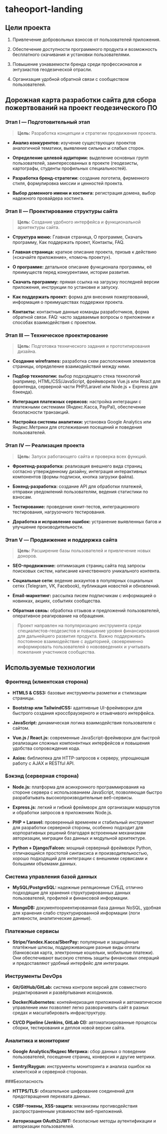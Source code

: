 # taheoport-landing

## Цели проекта

1. Привлечение добровольных взносов от пользователей приложения.

2. Обеспечение доступности программного продукта и возможность бесплатного скачивания и установки пользователями.

3. Повышение узнаваемости бренда среди профессионалов и энтузиастов геодезической отрасли.

4. Организация удобной обратной связи с сообществом пользователей.

## Дорожная карта разработки сайта для сбора пожертвований на проект геодезического ПО

### Этап I — Подготовительный этап

> **Цель:** Разработка концепции и стратегии продвижения проекта.

- **Анализ конкурентов:** изучение существующих проектов аналогичной тематики, выявление сильных и слабых сторон.

- **Определение целевой аудитории:** выделение основных групп пользователей, заинтересованных в проекте (геодезисты, картографы, студенты профильных специальностей).

- **Разработка бренд-стратегии:** создание логотипа, фирменного стиля, формулировка миссии и ценностей проекта.

- **Выбор доменного имени и хостинга:** регистрация домена, выбор надежного провайдера хостинга.

### Этап II — Проектирование структуры сайта

> **Цель:** Создание удобного интерфейса и функциональной архитектуры сайта.

- **Структура меню:** Главная страница, О программе, Скачать программу, Как поддержать проект, Контакты, FAQ.

- **Главная страница:** краткое описание проекта, призыв к действию («скачайте приложение», «помочь проекту»).

- **О программе:** детальное описание функционала программы, её преимуществ перед конкурентами, истории развития.

- **Скачать программу:** прямая ссылка на загрузку последней версии приложения, инструкции по установке и запуску.

- **Как поддержать проект:** форма для внесения пожертвований, информация о преимуществах поддержки проекта.

- **Контакты:** контактные данные команды разработчиков, форма обратной связи.
FAQ: часто задаваемые вопросы о приложении и способах взаимодействия с проектом.

### Этап III — Техническое проектирование

> **Цель:** Подготовка технического задания и прототипирования дизайна.

- **Создание wireframes:** разработка схем расположения элементов страницы, определение взаимодействий между ними.

- **Подбор технологии:** выбор подходящего стека технологий (например, HTML/CSS/JavaScript, фреймворков Vue.js или React для фронтенда, серверной части PHP/Laravel или Node.js + Express для бэкенда).

- **Интеграция платежных сервисов:** настройка интеграции с платежными системами (Яндекс.Касса, PayPal), обеспечение безопасности транзакций.

- **Настройка системы аналитики:** установка Google Analytics или Яндекс.Метрики для отслеживания посещений и поведения пользователей.

### Этап IV — Реализация проекта

> **Цель:** Запуск работающего сайта и проверка всех функций.

- **Фронтенд-разработка:** реализация внешнего вида страниц согласно утвержденному дизайну, интеграция интерактивных компонентов (формы подписки, кнопка загрузки файла).

- **Бэкенд-разработка:** создание API для обработки платежей, отправки уведомлений пользователям, ведения статистики по взносам.

- **Тестирование:** проведение юнит-тестов, интеграционного тестирования, нагрузочного тестирования.

- **Доработка и исправление ошибок:** устранение выявленных багов и улучшение производительности.

### Этап V — Продвижение и поддержка сайта

> **Цель:** Расширение базы пользователей и привлечение новых доноров.

- **SEO-продвижение:** оптимизация страниц сайта под запросы поисковых систем, написание качественного уникального контента.

- **Социальные сети:** ведение аккаунтов в популярных социальных сетях (Telegram, VK, Facebook), публикация новостей и обновлений.

- **Email-маркетинг:** рассылка писем подписчикам с информацией о новинках, акциях, событиях сообщества.

- **Обратная связь:** обработка отзывов и предложений пользователей, оперативное реагирование на обращения.

> Проект направлен на популяризацию инструмента среди специалистов-геодезистов и повышение уровня финансирования для дальнейшего развития продукта. Важно поддерживать постоянное взаимодействие с аудиторией, своевременно информировать пользователей о нововведениях и учитывать пожелания участников сообщества.

## Используемые технологии

### Фронтенд (клиентская сторона)

- **HTML5 & CSS3:** базовые инструменты разметки и стилизации страницы.

- **Bootstrap или TailwindCSS:** адаптивные UI-фреймворки для быстрого создания кроссбраузерного и отзывчивого интерфейса.

- **JavaScript:** динамическая логика взаимодействия пользователя с сайтом.

- **Vue.js / React.js:** современные JavaScript-фреймворки для быстрой реализации сложных компонентных интерфейсов и повышения удобства сопровождения кода.

- **Axios:** библиотека для HTTP-запросов к серверу, упрощающая работу с AJAX и RESTful API.

### Бэкэнд (серверная сторона)

- **Node.js:** платформа для асинхронного программирования на стороне сервера с использованием JavaScript, позволяющая быстро разрабатывать высокопроизводительные веб-сервисы.

- **Express.js:** легкий и гибкий фреймворк для организации маршрутов и обработки запросов в приложениях Node.js.

- **PHP + Laravel:** проверенный временем и стабильный инструмент для разработки серверной стороны, особенно подходит для корпоративных решений благодаря встроенным механизмам авторизации, миграции баз данных и модульной архитектуре.

- **Python + Django/Falcon:** мощный серверный фреймворк Python, отличающийся простотой синтаксиса и производительностью, хорошо подходящий для интеграции с внешними сервисами и большими объемами данных.

### Система управления базой данных

- **MySQL/PostgreSQL:** надежные реляционные СУБД, отлично подходящие для хранения структурированных данных пользователей, профилей и финансовой информации.

- **MongoDB:** документоориентированная база данных NoSQL, удобная для хранения слабо структурированной информации (логи активности, аналитические данные).

### Платежные сервисы

- **Stripe/Yandex.Касса/SberPay:** популярные и защищённые платёжные шлюзы,  поддерживающие разные виды оплаты (банковская карта, электронные кошельки, мобильные платежи). Они обеспечивают высокую степень защиты финансовых операций и предоставляют удобный интерфейс для интеграции.

### Инструменты DevOps

- **Git/GitHub/GitLab:** система контроля версий для совместного редактирования и развёртывания исходников.

- **Docker/Kubernetes:** контейнеризация приложений и автоматическое управление ими позволяет легко разворачивать сайт в разных средах и масштабировать инфраструктуру.

- **CI/CD Pipeline (Jenkins, GitLab CI):** автоматизированные процессы сборки, тестирования и деплоя новой версии сайта.

### Аналитика и мониторинг

- **Google Analytics/Яндекс Метрика:** сбор данных о поведении пользователей, посещение страниц, конверсия и другие метрики.

- **Sentry/Raygun:** инструменты мониторинга и анализа ошибок на клиентской и серверной сторонах.

###Безопасность

- **HTTPS/TLS:** обязательное шифрование соединений для предотвращения перехвата данных.

- **CSRF-токены, XSS-защита:** механизмы противодействия распространенным уязвимостям веб-приложений.

- **Авторизация OAuth2/JWT:** безопасные методы аутентификации и авторизации пользователей.
